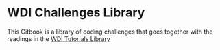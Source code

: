 # WDI Challenges Library

This Gitbook is a library of coding challenges that goes together with the readings in the [WDI Tutorials Library](http://ajbraus.gitbooks.io/wdi-homework/content/)
